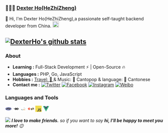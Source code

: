 ### 👨🏼‍💻 [Dexter Ho(HeZhiZheng)](https://hzz.cool)

👋 Hi, I'm Dexter Ho(HeZhiZheng),a passionate self-taught backend developer from China. <img src="https://pic.sopili.net/pub/emoji/twitter/2/72x72/1f1e8-1f1f3.png" width=20 height=20>

[![DexterHo's github stats](https://github-readme-stats.vercel.app/api?username=hezhizheng&show_icons=true&title_color=fff&icon_color=79ff97&text_color=9f9f9f&bg_color=151515)](https://github.com/hezhizheng)
---------------------------------------------------------------------------------------------------------------------------------------------------------------------------------


### About

-  **Learning :** Full-Stack Development :zap: | Open-Source :fire:    
-  **Languages :** PHP, Go, JavaScript
-  **Hobbies :** <a href="https://hzz.cool/travel-map" target="_blank"> Travel: 🧳 </a> &  Music: 🎵 Cantopop   & language: :loudspeaker:  Cantonese 
-  **Contact me :** <a href="https://twitter.com/he_zhizheng" target="_blank"><img src="http://note.youdao.com/yws/public/resource/c07f1b7460e0e29418d043c1aac1c13c/xmlnote/3B423583F24D467699E0A3AC2A84B866/10382" alt="Twitter" width="18px"></a>
<a href="https://www.facebook.com/hezhizheng1026/" target="_blank"><img src="http://note.youdao.com/yws/public/resource/c07f1b7460e0e29418d043c1aac1c13c/xmlnote/F5A680DD347141C1A9EFC79FC5C2C12F/10390" alt="Facebook" width="18px"></a>
<a href="https://www.instagram.com/dexter_ho_cn/" target="_blank"><img src="http://note.youdao.com/yws/public/resource/c07f1b7460e0e29418d043c1aac1c13c/xmlnote/9EBE09358C124E1496BE26413A3C2026/10367" alt="Instagram" width="18px"></a>
<a href="https://weibo.com/u/5675317400" target="_blank"><img src="http://note.youdao.com/yws/public/resource/c07f1b7460e0e29418d043c1aac1c13c/xmlnote/5D61175CBED345008816E2E7FA515F24/10393" alt="Weibo" width="18px"></a>

### Languages and Tools


<code><img height="20" src="https://raw.githubusercontent.com/github/explore/80688e429a7d4ef2fca1e82350fe8e3517d3494d/topics/php/php.png"></code>
<code><img height="20" src="https://raw.githubusercontent.com/github/explore/80688e429a7d4ef2fca1e82350fe8e3517d3494d/topics/go/go.png"></code>
<code><img height="20" src="https://raw.githubusercontent.com/github/explore/80688e429a7d4ef2fca1e82350fe8e3517d3494d/topics/mysql/mysql.png"></code>
<code><img height="20" src="https://raw.githubusercontent.com/github/explore/80688e429a7d4ef2fca1e82350fe8e3517d3494d/topics/git/git.png"></code>
<code><img height="20" src="https://raw.githubusercontent.com/github/explore/80688e429a7d4ef2fca1e82350fe8e3517d3494d/topics/javascript/javascript.png"></code>
<code><img height="20" src="https://raw.githubusercontent.com/github/explore/80688e429a7d4ef2fca1e82350fe8e3517d3494d/topics/vue/vue.png"></code>



<img src="https://media.giphy.com/media/LnQjpWaON8nhr21vNW/giphy.gif" width="60"> <em><b>I love to make friends.</b> so if you want to say <b>hi, I'll be happy to meet you more!</b> 😊</em>
